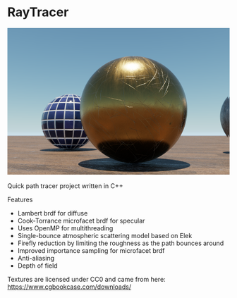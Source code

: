 # RayTracer

![Example Render](Render.png)

Quick path tracer project written in C++ 

Features
- Lambert brdf for diffuse
- Cook-Torrance microfacet brdf for specular
- Uses OpenMP for multithreading
- Single-bounce atmospheric scattering model based on Elek
- Firefly reduction by limiting the roughness as the path bounces around
- Improved importance sampling for microfacet brdf
- Anti-aliasing
- Depth of field

Textures are licensed under CC0 and came from here: https://www.cgbookcase.com/downloads/
